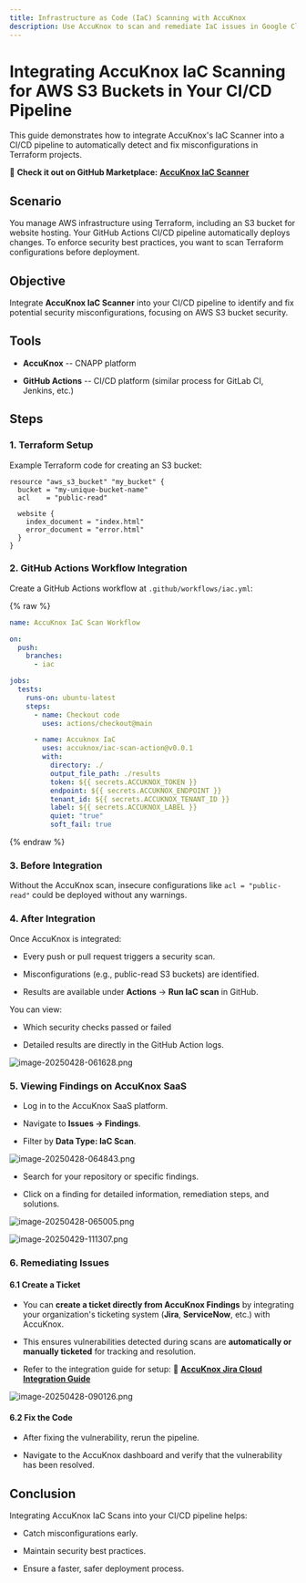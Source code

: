 ```yaml
---
title: Infrastructure as Code (IaC) Scanning with AccuKnox
description: Use AccuKnox to scan and remediate IaC issues in Google Cloud Build, ensuring secure infrastructure deployment by fixing misconfigurations.
---
```


# Integrating AccuKnox IaC Scanning for AWS S3 Buckets in Your CI/CD Pipeline

This guide demonstrates how to integrate AccuKnox's IaC Scanner into a CI/CD pipeline to automatically detect and fix misconfigurations in Terraform projects.

🔗 **Check it out on GitHub Marketplace:** [**AccuKnox IaC Scanner**](https://github.com/marketplace/actions/accuknox-iac "https://github.com/marketplace/actions/accuknox-iac")

## Scenario

You manage AWS infrastructure using Terraform, including an S3 bucket for website hosting. Your GitHub Actions CI/CD pipeline automatically deploys changes. To enforce security best practices, you want to scan Terraform configurations before deployment.

## Objective

Integrate **AccuKnox IaC Scanner** into your CI/CD pipeline to identify and fix potential security misconfigurations, focusing on AWS S3 bucket security.

## Tools

- **AccuKnox** -- CNAPP platform

- **GitHub Actions** -- CI/CD platform (similar process for GitLab CI, Jenkins, etc.)

## Steps

### 1. Terraform Setup

Example Terraform code for creating an S3 bucket:

```hcl
resource "aws_s3_bucket" "my_bucket" {
  bucket = "my-unique-bucket-name"
  acl    = "public-read"

  website {
    index_document = "index.html"
    error_document = "error.html"
  }
}
```

### 2. GitHub Actions Workflow Integration

Create a GitHub Actions workflow at `.github/workflows/iac.yml`:

{% raw %}
```yml
name: AccuKnox IaC Scan Workflow

on:
  push:
    branches:
      - iac

jobs:
  tests:
    runs-on: ubuntu-latest
    steps:
      - name: Checkout code
        uses: actions/checkout@main

      - name: Accuknox IaC
        uses: accuknox/iac-scan-action@v0.0.1
        with:
          directory: ./
          output_file_path: ./results
          token: ${{ secrets.ACCUKNOX_TOKEN }}
          endpoint: ${{ secrets.ACCUKNOX_ENDPOINT }}
          tenant_id: ${{ secrets.ACCUKNOX_TENANT_ID }}
          label: ${{ secrets.ACCUKNOX_LABEL }}
          quiet: "true"
          soft_fail: true
```
{% endraw %}

### 3. Before Integration

Without the AccuKnox scan, insecure configurations like `acl = "public-read"` could be deployed without any warnings.

### 4. After Integration

Once AccuKnox is integrated:

- Every push or pull request triggers a security scan.

- Misconfigurations (e.g., public-read S3 buckets) are identified.

- Results are available under **Actions** → **Run IaC scan** in GitHub.

You can view:

- Which security checks passed or failed

- Detailed results are directly in the GitHub Action logs.

![image-20250428-061628.png](./images/iac-scan/1.png)

### 5. Viewing Findings on AccuKnox SaaS

- Log in to the AccuKnox SaaS platform.

- Navigate to **Issues → Findings**.

- Filter by **Data Type: IaC Scan**.

![image-20250428-064843.png](./images/iac-scan/2.png)

- Search for your repository or specific findings.

- Click on a finding for detailed information, remediation steps, and solutions.

![image-20250428-065005.png](./images/iac-scan/3.png)

![image-20250429-111307.png](./images/iac-scan/4.png)

### 6. Remediating Issues

#### 6.1 Create a Ticket

- You can **create a ticket directly from AccuKnox Findings** by integrating your organization's ticketing system (**Jira**, **ServiceNow**, etc.) with AccuKnox.

- This ensures vulnerabilities detected during scans are **automatically or manually ticketed** for tracking and resolution.

- Refer to the integration guide for setup:
  🔗 [**AccuKnox Jira Cloud Integration Guide**](https://help.accuknox.com/integrations/jira-cloud/ "https://help.accuknox.com/integrations/jira-cloud/")

![image-20250428-090126.png](./images/iac-scan/5.png)

#### 6.2 Fix the Code

- After fixing the vulnerability, rerun the pipeline.

- Navigate to the AccuKnox dashboard and verify that the vulnerability has been resolved.

## Conclusion

Integrating AccuKnox IaC Scans into your CI/CD pipeline helps:

- Catch misconfigurations early.

- Maintain security best practices.

- Ensure a faster, safer deployment process.

